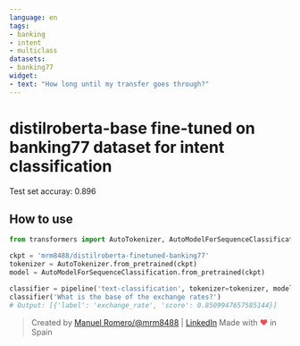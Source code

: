 ```yaml
---
language: en
tags:
- banking
- intent
- multiclass
datasets:
- banking77
widget:
- text: "How long until my transfer goes through?"
---
```

# distilroberta-base fine-tuned on banking77 dataset for intent classification
Test set accuray: 0.896

## How to use

```py
from transformers import AutoTokenizer, AutoModelForSequenceClassification, pipeline

ckpt = 'mrm8488/distilroberta-finetuned-banking77'
tokenizer = AutoTokenizer.from_pretrained(ckpt)
model = AutoModelForSequenceClassification.from_pretrained(ckpt)

classifier = pipeline('text-classification', tokenizer=tokenizer, model=model)
classifier('What is the base of the exchange rates?')
# Output: [{'label': 'exchange_rate', 'score': 0.8509947657585144}]
```

> Created by [Manuel Romero/@mrm8488](https://twitter.com/mrm8488) | [LinkedIn](https://www.linkedin.com/in/manuel-romero-cs/)
> Made with <span style="color: #e25555;">&hearts;</span> in Spain